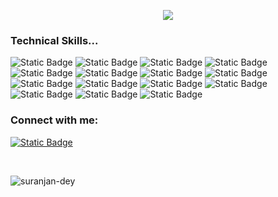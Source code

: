 <!-- Readme File -->

<p align="center"><b>
<!--   <a href="https://github.com/DenverCoder1/readme-typing-svg"> -->
    <img src="https://readme-typing-svg.herokuapp.com?color=228B22&width=400&height=30&lines=Hello👋+I'm+Suranjan+Dey...;System+Administrator;Learning+Data+Engineering...;Nice+To+Meet+You...;Thanks+For+Visiting+My+Profile.&center=true"></a></b></p>
    
### Technical Skills...

![Static Badge](https://img.shields.io/badge/Python%20-%20?style=flat&color=%233776AB)
![Static Badge](https://img.shields.io/badge/SQL%20-%20?style=flat&color=FFFFFF)
![Static Badge](https://img.shields.io/badge/IBM%20iSeries%20-%20?style=flat)
![Static Badge](https://img.shields.io/badge/MySQL%20-%20?style=flat&color=%234479A1)
![Static Badge](https://img.shields.io/badge/MS%20SQL%20Server%20-%20?style=flat&color=E54040)
![Static Badge](https://img.shields.io/badge/Microsoft%20Azure%20-%20?style=flat&color=%23007FFF)
![Static Badge](https://img.shields.io/badge/Azure%20Data%20Factory%20-%20?style=flat&color=%230080FF)
![Static Badge](https://img.shields.io/badge/Azure%20Synapse%20Analytics%20-%20?style=flat&color=%230078D4)
![Static Badge](https://img.shields.io/badge/Databricks%20-%20?style=flat&color=%23FF3621)
![Static Badge](https://img.shields.io/badge/PySpark%20-%20?style=flat&color=FFFFFF)
![Static Badge](https://img.shields.io/badge/SparkSQL%20-%20?style=flat&color=FFFFFF)
![Static Badge](https://img.shields.io/badge/ETL%2FELT%20-%20?style=flat&color=FFFFFF)
![Static Badge](https://img.shields.io/badge/Azure%20Data%20Lake%20Storage%20-%20?style=flat&color=%23008AD7)
![Static Badge](https://img.shields.io/badge/Linux%20-%20?style=flat&color=%23FCC624)
![Static Badge](https://img.shields.io/badge/Visual%20Studio%20Code%20-%20?style=flat&color=%230076B8)

<h3 align="left">Connect with me:</h3>

<a href="https://www.linkedin.com/in/suranjandey/">![Static Badge](https://img.shields.io/badge/Linkedin%20-%20?style=flat&color=%230077B5)</a>

<br>

<p align="left"> <img src="https://komarev.com/ghpvc/?username=suranjan-dey&label=Profile%20views&color=228B22&style=flat" alt="suranjan-dey" /> </p>
